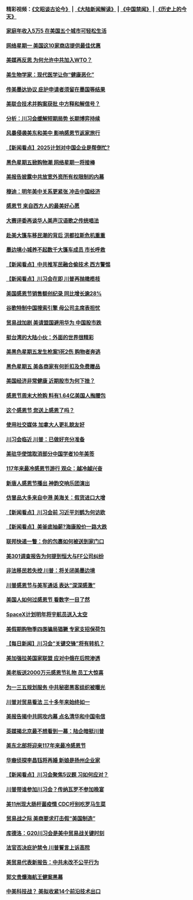 #### 精彩视频：[《文昭谈古论今》](https://github.com/gfw-breaker/wenzhao/blob/master/README.md?t=11251232) | [《大陆新闻解读》](https://github.com/gfw-breaker/ntdtv-comedy/blob/master/README.md?t=11251232) | [《中国禁闻》](https://github.com/gfw-breaker/ntdtv-news/blob/master/README.md?t=11251232) | [《历史上的今天》](https://github.com/gfw-breaker/today-in-history/blob/master/README.md?t=11251232) 

#### [家庭年收入5万5 在美国五个城市可轻松生活](../pages/nsc412/n10872685.md?t=11251232) 

#### [网络星期一 美国这10家商店提供最佳优惠](../pages/nsc412/n10873156.md?t=11251232) 

#### [美媒再反思 为何允许中共加入WTO？](../pages/nsc412/n10872958.md?t=11251232) 

#### [美生物学家：现代医学让你“健康恶化”](../pages/nsc412/n10872870.md?t=11251232) 

#### [传美墨达协议 庇护申请者须留在墨国等结果](../pages/nsc412/n10872961.md?t=11251232) 

#### [美联合技术并购案获批 中方释和解信号？](../pages/nsc412/n10872855.md?t=11251232) 

#### [分析：川习会缓解短期局势 长期博弈持续](../pages/nsc412/n10872672.md?t=11251232) 

#### [风暴侵袭美东和美中 影响感恩节返家旅行](../pages/nsc412/n10872796.md?t=11251232) 

#### [【新闻看点】2025计划对中国企业是帮倒忙?](../pages/nsc412/n10872729.md?t=11251232) 

#### [黑色星期五掀购物潮 网络星期一将接棒](../pages/nsc412/n10872640.md?t=11251232) 

#### [美报告披露中共放宽外资所有权限制的内幕](../pages/nsc412/n10872255.md?t=11251232) 

#### [穆迪：明年美中关系更紧张 冲击中国经济](../pages/nsc412/n10872456.md?t=11251232) 

#### [感恩节 来自西方人的最美好心愿](../pages/nsc412/n10871477.md?t=11251232) 

#### [大赛评委再谈华人美声汉语歌之传统唱法](../pages/nsc412/n10871818.md?t=11251232) 

#### [赴美大篷车移民潮的背后 洪都拉斯危机重重](../pages/nsc412/n10871641.md?t=11251232) 

#### [墨边境小城养不起数千大篷车成员 市长呼救](../pages/nsc412/n10871580.md?t=11251232) 

#### [【新闻看点】中共推军民融合偷技术 西方警惕](../pages/nsc412/n10871382.md?t=11251232) 

#### [【新闻看点】川习会在即 川普再抛橄榄枝](../pages/nsc412/n10871248.md?t=11251232) 

#### [美国感恩节销售额创纪录 同比增长逾28%](../pages/nsc412/n10871319.md?t=11251232) 

#### [谷歌特制中国搜索引擎 母公司主席表担忧](../pages/nsc412/n10871238.md?t=11251232) 

#### [贸易战加剧 美请盟国避用华为 中国股市跌](../pages/nsc412/n10871064.md?t=11251232) 

#### [挺台湾的大陆小伙：外面的世界很精彩](../pages/nsc412/n10870983.md?t=11251232) 

#### [美黑色星期五发生枪案1死2伤 购物者奔逃](../pages/nsc412/n10870651.md?t=11251232) 

#### [黑色星期五 美各商家有何折扣及免费赠品](../pages/nsc412/n10869609.md?t=11251232) 

#### [美国经济非常健康 近期股市为何下挫？](../pages/nsc412/n10869220.md?t=11251232) 

#### [感恩节周末大抢购 料有1.64亿美国人掏腰包](../pages/nsc412/n10869532.md?t=11251232) 

#### [这个感恩节 您送上感恩了吗？](../pages/nsc412/n10869319.md?t=11251232) 

#### [使用社交媒体 加拿大人更礼貌友好](../pages/nsc412/n10869758.md?t=11251232) 

#### [川习会临近 川普：已做好充分准备](../pages/nsc412/n10869699.md?t=11251232) 

#### [美驻华使馆取消部分中国学者10年美签](../pages/nsc412/n10869261.md?t=11251232) 

#### [117年来最冷感恩节游行 观众：越冷越兴奋](../pages/nsc412/n10869409.md?t=11251232) 

#### [新唐人感恩节播出 神韵交响乐团演出](../pages/nsc412/n10849459.md?t=11251232) 

#### [仿冒品大多来自中港 美海关：假货进口大增](../pages/nsc412/n10869186.md?t=11251232) 

#### [【新闻看点】川习会前 习近平刘鹤为何访欧](../pages/nsc412/n10869070.md?t=11251232) 

#### [【新闻看点】美釜底抽薪?海康股价一路大跌](../pages/nsc412/n10868888.md?t=11251232) 

#### [联邦快递一瞥：你的包裹如何被送到家门口](../pages/nsc412/n10869130.md?t=11251232) 

#### [美301调查报告为何提到恒大与FF公司纠纷](../pages/nsc412/n10868690.md?t=11251232) 

#### [非法移民若失控 川普：将关闭美墨边境](../pages/nsc412/n10868952.md?t=11251232) 

#### [川普感恩节与美军通话 表达“深深感激”](../pages/nsc412/n10868915.md?t=11251232) 

#### [美国人如何过感恩节 看数字一目了然](../pages/nsc412/n10868871.md?t=11251232) 

#### [SpaceX计划明年将宇航员送入太空](../pages/nsc412/n10868896.md?t=11251232) 

#### [美假期购物季四类骗局猖獗 专家支招保荷包](../pages/nsc412/n10868751.md?t=11251232) 

#### [【每日新闻】川习会“关键交锋”将有转机？](../pages/nsc412/n10866735.md?t=11251232) 

#### [美加强拉美国家联盟 应对中俄在后院渗透](../pages/nsc412/n10866498.md?t=11251232) 

#### [美老板送2000万元感恩节礼物 员工大惊喜](../pages/nsc412/n10866859.md?t=11251232) 

#### [为一三五规划服务 中共秘密黑客组织被曝光](../pages/nsc412/n10866916.md?t=11251232) 

#### [川普对贸易看法 三十多年来始终如一](../pages/nsc412/n10867008.md?t=11251232) 

#### [美报告揭中共网攻内幕 点名清华和中国电信](../pages/nsc412/n10866804.md?t=11251232) 

#### [英媒揭北京最不想看到一幕：陆企暗挺川普](../pages/nsc412/n10866311.md?t=11251232) 

#### [美东北部将迎来117年来最冷感恩节](../pages/nsc412/n10866722.md?t=11251232) 

#### [华裔侦探李昌钰将再婚 新娘是扬州企业家](../pages/nsc412/n10866743.md?t=11251232) 

#### [【新闻看点】川习会聚焦5议题 习如何应对？](../pages/nsc412/n10866506.md?t=11251232) 

#### [川普带谁参加川习会？传纳瓦罗不参加晚宴](../pages/nsc412/n10866514.md?t=11251232) 

#### [美11州现大肠杆菌疫情 CDC吁别吃罗马生菜](../pages/nsc412/n10866345.md?t=11251232) 

#### [贸易战之际 美商要求打击假“美国制造”](../pages/nsc412/n10865759.md?t=11251232) 

#### [库德洛：G20川习会是美中贸易战关键时刻](../pages/nsc412/n10864773.md?t=11251232) 

#### [法官否决庇护禁令 川普誓言上诉高院](../pages/nsc412/n10865013.md?t=11251232) 

#### [美贸易代表新报告：中共未改不公平行为](../pages/nsc412/n10865131.md?t=11251232) 

#### [郭文贵爆海航王健案黑幕](../pages/nsc412/n10865106.md?t=11251232) 

#### [中美科技战？ 美拟收紧14个前沿技术出口](../pages/nsc412/n10864753.md?t=11251232) 

